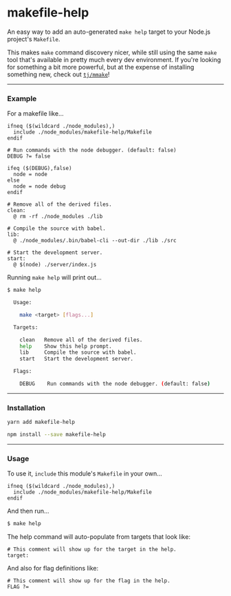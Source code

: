 
# makefile-help

An easy way to add an auto-generated `make help` target to your Node.js project's `Makefile`.

This makes `make` command discovery nicer, while still using the same `make` tool that's available in pretty much every dev environment. If you're looking for something a bit more powerful, but at the expense of installing something new, check out [`tj/mmake`](https://github.com/tj/mmake)!

---

### Example

For a makefile like...

```make
ifneq ($(wildcard ./node_modules),)
  include ./node_modules/makefile-help/Makefile
endif

# Run commands with the node debugger. (default: false)
DEBUG ?= false

ifeq ($(DEBUG),false)
  node = node
else
  node = node debug
endif

# Remove all of the derived files.
clean: 
  @ rm -rf ./node_modules ./lib

# Compile the source with babel.
lib: 
  @ ./node_modules/.bin/babel-cli --out-dir ./lib ./src

# Start the development server.
start:
  @ $(node) ./server/index.js
```

Running `make help` will print out...

```bash
$ make help

  Usage:

    make <target> [flags...]

  Targets:

    clean   Remove all of the derived files.
    help    Show this help prompt.
    lib     Compile the source with babel.
    start   Start the development server.

  Flags:

    DEBUG    Run commands with the node debugger. (default: false)

```

---

### Installation

```bash
yarn add makefile-help
```

```bash
npm install --save makefile-help
```

---

### Usage

To use it, `include` this module's `Makefile` in your own...

```make
ifneq ($(wildcard ./node_modules),)
  include ./node_modules/makefile-help/Makefile
endif
```

And then run...

```bash
$ make help
```

The help command will auto-populate from targets that look like:

```make
# This comment will show up for the target in the help.
target:
```

And also for flag definitions like:

```make
# This comment will show up for the flag in the help.
FLAG ?=
```
